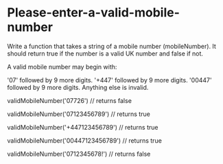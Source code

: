# Please-enter-a-valid-mobile-number
Write a function that takes a string of a mobile number (mobileNumber). It should return true if the number is a valid UK number and false if not.

A valid mobile number may begin with:

'07' followed by 9 more digits.
'+447' followed by 9 more digits.
'00447' followed by 9 more digits.
Anything else is invalid.

validMobileNumber('07726') // returns false

validMobileNumber('07123456789') // returns true

validMobileNumber('+447123456789') // returns true

validMobileNumber('00447123456789') // returns true

validMobileNumber('0712345678!') // returns false
